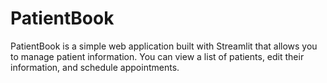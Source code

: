 
# PatientBook

PatientBook is a simple web application built with Streamlit that allows you to manage patient information. You can view a list of patients, edit their information, and schedule appointments.
